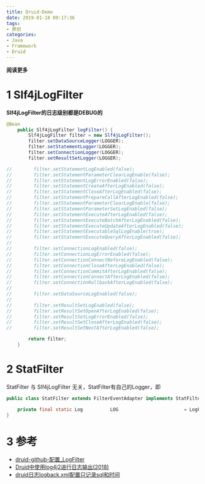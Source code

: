 ```yaml
---
title: Druid-Demo
date: 2019-01-18 09:17:36
tags: 
- 原创
categories: 
- Java
- Framework
- Druid
---
```


__阅读更多__

<!--more-->

# 1 Slf4jLogFilter

__Slf4jLogFilter的日志级别都是DEBUG的__

```Java
@Bean
    public Slf4jLogFilter logFilter() {
        Slf4jLogFilter filter = new Slf4jLogFilter();
        filter.setDataSourceLogger(LOGGER);
        filter.setStatementLogger(LOGGER);
        filter.setConnectionLogger(LOGGER);
        filter.setResultSetLogger(LOGGER);

//        filter.setStatementLogEnabled(false);
//        filter.setStatementParameterClearLogEnable(false);
//        filter.setStatementLogErrorEnabled(false);
//        filter.setStatementCreateAfterLogEnabled(false);
//        filter.setStatementCloseAfterLogEnabled(false);
//        filter.setStatementPrepareCallAfterLogEnabled(false);
//        filter.setStatementParameterClearLogEnable(false);
//        filter.setStatementParameterSetLogEnabled(false);
//        filter.setStatementExecuteAfterLogEnabled(false);
//        filter.setStatementExecuteBatchAfterLogEnabled(false);
//        filter.setStatementExecuteUpdateAfterLogEnabled(false);
//        filter.setStatementExecutableSqlLogEnable(true);
//        filter.setStatementExecuteQueryAfterLogEnabled(false);
//
//        filter.setConnectionLogEnabled(false);
//        filter.setConnectionLogErrorEnabled(false);
//        filter.setConnectionConnectBeforeLogEnabled(false);
//        filter.setConnectionCloseAfterLogEnabled(false);
//        filter.setConnectionCommitAfterLogEnabled(false);
//        filter.setConnectionConnectAfterLogEnabled(false);
//        filter.setConnectionRollbackAfterLogEnabled(false);
//
//        filter.setDataSourceLogEnabled(false);
//
//        filter.setResultSetLogEnabled(false);
//        filter.setResultSetOpenAfterLogEnabled(false);
//        filter.setResultSetLogErrorEnabled(false);
//        filter.setResultSetCloseAfterLogEnabled(false);
//        filter.setResultSetNextAfterLogEnabled(false);

        return filter;
    }
```

# 2 StatFilter 

StatFilter 与 Slf4jLogFilter 无关，StatFilter有自己的Logger，即

```Java
public class StatFilter extends FilterEventAdapter implements StatFilterMBean {

    private final static Log          LOG                        = LogFactory.getLog(StatFilter.class);
}
```

# 3 参考

* [druid-github-配置_LogFilter](https://github.com/alibaba/druid/wiki/%E9%85%8D%E7%BD%AE_LogFilter)
* [Druid中使用log4j2进行日志输出(2018)](https://blog.csdn.net/q343509740/article/details/80577091)
* [druid日志logback.xml配置只记录sql和时间](https://blog.csdn.net/yan061322/article/details/64130891)

